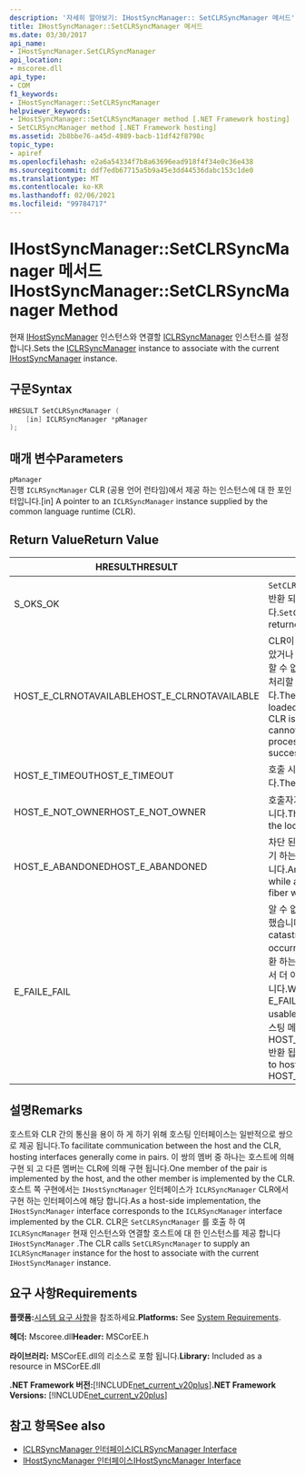 ```yaml
---
description: '자세히 알아보기: IHostSyncManager:: SetCLRSyncManager 메서드'
title: IHostSyncManager::SetCLRSyncManager 메서드
ms.date: 03/30/2017
api_name:
- IHostSyncManager.SetCLRSyncManager
api_location:
- mscoree.dll
api_type:
- COM
f1_keywords:
- IHostSyncManager::SetCLRSyncManager
helpviewer_keywords:
- IHostSyncManager::SetCLRSyncManager method [.NET Framework hosting]
- SetCLRSyncManager method [.NET Framework hosting]
ms.assetid: 2b8bbe76-a45d-4989-bacb-11df42f8798c
topic_type:
- apiref
ms.openlocfilehash: e2a6a54334f7b8a63696ead918f4f34e0c36e438
ms.sourcegitcommit: ddf7edb67715a5b9a45e3dd44536dabc153c1de0
ms.translationtype: MT
ms.contentlocale: ko-KR
ms.lasthandoff: 02/06/2021
ms.locfileid: "99784717"
---
```

# <a name="ihostsyncmanagersetclrsyncmanager-method"></a><span data-ttu-id="1d318-103">IHostSyncManager::SetCLRSyncManager 메서드</span><span class="sxs-lookup"><span data-stu-id="1d318-103">IHostSyncManager::SetCLRSyncManager Method</span></span>

<span data-ttu-id="1d318-104">현재 [IHostSyncManager](ihostsyncmanager-interface.md) 인스턴스와 연결할 [ICLRSyncManager](iclrsyncmanager-interface.md) 인스턴스를 설정 합니다.</span><span class="sxs-lookup"><span data-stu-id="1d318-104">Sets the [ICLRSyncManager](iclrsyncmanager-interface.md) instance to associate with the current [IHostSyncManager](ihostsyncmanager-interface.md) instance.</span></span>  
  
## <a name="syntax"></a><span data-ttu-id="1d318-105">구문</span><span class="sxs-lookup"><span data-stu-id="1d318-105">Syntax</span></span>  
  
```cpp  
HRESULT SetCLRSyncManager (  
    [in] ICLRSyncManager *pManager  
);  
```  
  
## <a name="parameters"></a><span data-ttu-id="1d318-106">매개 변수</span><span class="sxs-lookup"><span data-stu-id="1d318-106">Parameters</span></span>  

 `pManager`  
 <span data-ttu-id="1d318-107">진행 `ICLRSyncManager` CLR (공용 언어 런타임)에서 제공 하는 인스턴스에 대 한 포인터입니다.</span><span class="sxs-lookup"><span data-stu-id="1d318-107">[in] A pointer to an `ICLRSyncManager` instance supplied by the common language runtime (CLR).</span></span>  
  
## <a name="return-value"></a><span data-ttu-id="1d318-108">Return Value</span><span class="sxs-lookup"><span data-stu-id="1d318-108">Return Value</span></span>  
  
|<span data-ttu-id="1d318-109">HRESULT</span><span class="sxs-lookup"><span data-stu-id="1d318-109">HRESULT</span></span>|<span data-ttu-id="1d318-110">설명</span><span class="sxs-lookup"><span data-stu-id="1d318-110">Description</span></span>|  
|-------------|-----------------|  
|<span data-ttu-id="1d318-111">S_OK</span><span class="sxs-lookup"><span data-stu-id="1d318-111">S_OK</span></span>|<span data-ttu-id="1d318-112">`SetCLRSyncManager` 성공적으로 반환 되었습니다.</span><span class="sxs-lookup"><span data-stu-id="1d318-112">`SetCLRSyncManager` returned successfully.</span></span>|  
|<span data-ttu-id="1d318-113">HOST_E_CLRNOTAVAILABLE</span><span class="sxs-lookup"><span data-stu-id="1d318-113">HOST_E_CLRNOTAVAILABLE</span></span>|<span data-ttu-id="1d318-114">CLR이 프로세스에 로드 되지 않았거나 CLR이 관리 코드를 실행할 수 없거나 호출을 성공적으로 처리할 수 없는 상태에 있습니다.</span><span class="sxs-lookup"><span data-stu-id="1d318-114">The CLR has not been loaded into a process, or the CLR is in a state in which it cannot run managed code or process the call successfully.</span></span>|  
|<span data-ttu-id="1d318-115">HOST_E_TIMEOUT</span><span class="sxs-lookup"><span data-stu-id="1d318-115">HOST_E_TIMEOUT</span></span>|<span data-ttu-id="1d318-116">호출 시간이 초과 되었습니다.</span><span class="sxs-lookup"><span data-stu-id="1d318-116">The call timed out.</span></span>|  
|<span data-ttu-id="1d318-117">HOST_E_NOT_OWNER</span><span class="sxs-lookup"><span data-stu-id="1d318-117">HOST_E_NOT_OWNER</span></span>|<span data-ttu-id="1d318-118">호출자가 잠금을 소유 하지 않습니다.</span><span class="sxs-lookup"><span data-stu-id="1d318-118">The caller does not own the lock.</span></span>|  
|<span data-ttu-id="1d318-119">HOST_E_ABANDONED</span><span class="sxs-lookup"><span data-stu-id="1d318-119">HOST_E_ABANDONED</span></span>|<span data-ttu-id="1d318-120">차단 된 스레드나 파이버에서 대기 하는 동안 이벤트를 취소 했습니다.</span><span class="sxs-lookup"><span data-stu-id="1d318-120">An event was canceled while a blocked thread or fiber was waiting on it.</span></span>|  
|<span data-ttu-id="1d318-121">E_FAIL</span><span class="sxs-lookup"><span data-stu-id="1d318-121">E_FAIL</span></span>|<span data-ttu-id="1d318-122">알 수 없는 치명적인 오류가 발생 했습니다.</span><span class="sxs-lookup"><span data-stu-id="1d318-122">An unknown catastrophic failure occurred.</span></span> <span data-ttu-id="1d318-123">메서드가 E_FAIL 반환 하는 경우 해당 프로세스 내에서 더 이상 CLR을 사용할 수 없습니다.</span><span class="sxs-lookup"><span data-stu-id="1d318-123">When a method returns E_FAIL, the CLR is no longer usable within the process.</span></span> <span data-ttu-id="1d318-124">호스팅 메서드를 이후에 호출 하면 HOST_E_CLRNOTAVAILABLE 반환 됩니다.</span><span class="sxs-lookup"><span data-stu-id="1d318-124">Subsequent calls to hosting methods return HOST_E_CLRNOTAVAILABLE.</span></span>|  
  
## <a name="remarks"></a><span data-ttu-id="1d318-125">설명</span><span class="sxs-lookup"><span data-stu-id="1d318-125">Remarks</span></span>  

 <span data-ttu-id="1d318-126">호스트와 CLR 간의 통신을 용이 하 게 하기 위해 호스팅 인터페이스는 일반적으로 쌍으로 제공 됩니다.</span><span class="sxs-lookup"><span data-stu-id="1d318-126">To facilitate communication between the host and the CLR, hosting interfaces generally come in pairs.</span></span> <span data-ttu-id="1d318-127">이 쌍의 멤버 중 하나는 호스트에 의해 구현 되 고 다른 멤버는 CLR에 의해 구현 됩니다.</span><span class="sxs-lookup"><span data-stu-id="1d318-127">One member of the pair is implemented by the host, and the other member is implemented by the CLR.</span></span> <span data-ttu-id="1d318-128">호스트 쪽 구현에서는 `IHostSyncManager` 인터페이스가 `ICLRSyncManager` CLR에서 구현 하는 인터페이스에 해당 합니다.</span><span class="sxs-lookup"><span data-stu-id="1d318-128">As a host-side implementation, the `IHostSyncManager` interface corresponds to the `ICLRSyncManager` interface implemented by the CLR.</span></span> <span data-ttu-id="1d318-129">CLR은 `SetCLRSyncManager` 를 호출 하 여 `ICLRSyncManager` 현재 인스턴스와 연결할 호스트에 대 한 인스턴스를 제공 합니다 `IHostSyncManager` .</span><span class="sxs-lookup"><span data-stu-id="1d318-129">The CLR calls `SetCLRSyncManager` to supply an `ICLRSyncManager` instance for the host to associate with the current `IHostSyncManager` instance.</span></span>  
  
## <a name="requirements"></a><span data-ttu-id="1d318-130">요구 사항</span><span class="sxs-lookup"><span data-stu-id="1d318-130">Requirements</span></span>  

 <span data-ttu-id="1d318-131">**플랫폼:**[시스템 요구 사항](../../get-started/system-requirements.md)을 참조하세요.</span><span class="sxs-lookup"><span data-stu-id="1d318-131">**Platforms:** See [System Requirements](../../get-started/system-requirements.md).</span></span>  
  
 <span data-ttu-id="1d318-132">**헤더:** Mscoree.dll</span><span class="sxs-lookup"><span data-stu-id="1d318-132">**Header:** MSCorEE.h</span></span>  
  
 <span data-ttu-id="1d318-133">**라이브러리:** MSCorEE.dll의 리소스로 포함 됩니다.</span><span class="sxs-lookup"><span data-stu-id="1d318-133">**Library:** Included as a resource in MSCorEE.dll</span></span>  
  
 <span data-ttu-id="1d318-134">**.NET Framework 버전:**[!INCLUDE[net_current_v20plus](../../../../includes/net-current-v20plus-md.md)]</span><span class="sxs-lookup"><span data-stu-id="1d318-134">**.NET Framework Versions:** [!INCLUDE[net_current_v20plus](../../../../includes/net-current-v20plus-md.md)]</span></span>  
  
## <a name="see-also"></a><span data-ttu-id="1d318-135">참고 항목</span><span class="sxs-lookup"><span data-stu-id="1d318-135">See also</span></span>

- [<span data-ttu-id="1d318-136">ICLRSyncManager 인터페이스</span><span class="sxs-lookup"><span data-stu-id="1d318-136">ICLRSyncManager Interface</span></span>](iclrsyncmanager-interface.md)
- [<span data-ttu-id="1d318-137">IHostSyncManager 인터페이스</span><span class="sxs-lookup"><span data-stu-id="1d318-137">IHostSyncManager Interface</span></span>](ihostsyncmanager-interface.md)
